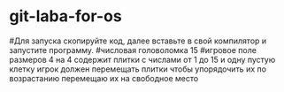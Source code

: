 # git-laba-for-os

#Для запуска скопируйте код, далее вставьте в свой компилятор и запустите программу.
#числовая головоломка 15 
#игровое поле размеров 4 на 4 содержит плитки с числами от 1 до 15 и одну пустую клетку игрок должен перемещать плитки чтобы упорядочить их по возрастанию перемещаю их на свободное место
